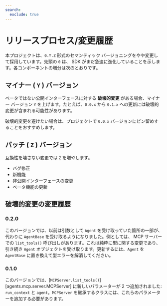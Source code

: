 ```yaml
---
search:
  exclude: true
---
```

# リリースプロセス/変更履歴

本プロジェクトは、`0.Y.Z` 形式のセマンティック バージョニングをやや変更して採用しています。先頭の `0` は、 SDK がまだ急速に進化していることを示します。各コンポーネントの増分は次のとおりです。

## マイナー ( `Y` ) バージョン

ベータではない公開インターフェースに対する **破壊的変更** がある場合、マイナー バージョン `Y` を上げます。たとえば、`0.0.x` から `0.1.x` への更新には破壊的変更が含まれる可能性があります。

破壊的変更を避けたい場合は、プロジェクトで `0.0.x` バージョンにピン留めすることをおすすめします。

## パッチ ( `Z` ) バージョン

互換性を壊さない変更では `Z` を増やします。

- バグ修正
- 新機能
- 非公開インターフェースの変更
- ベータ機能の更新

## 破壊的変更の変更履歴

### 0.2.0

このバージョンでは、以前は引数として `Agent` を受け取っていた箇所の一部が、代わりに `AgentBase` を受け取るようになりました。例としては、 MCP サーバーでの `list_tools()` 呼び出しがあります。これは純粋に型に関する変更であり、引き続き `Agent` オブジェクトを受け取ります。更新するには、`Agent` を `AgentBase` に置き換えて型エラーを解消してください。

### 0.1.0

このバージョンでは、[`MCPServer.list_tools()`][agents.mcp.server.MCPServer] に新しいパラメーターが 2 つ追加されました: `run_context` と `agent`。`MCPServer` を継承するクラスには、これらのパラメーターを追加する必要があります。